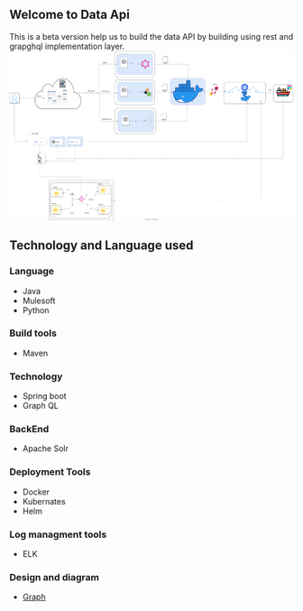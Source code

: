 ## Welcome to Data Api 
This is a beta version help us to build the data API by building using rest and grapghql implementation layer. 
<img src="Design-Overview.svg" alt="Alt Text" style="fill: red; width: 1100px; height: 300px;" />
## Technology and Language used

### Language 
* Java
* Mulesoft
* Python
  
### Build tools
* Maven

### Technology
* Spring boot
* Graph QL

### BackEnd
* Apache Solr

### Deployment Tools
* Docker
* Kubernates
* Helm

### Log managment tools
* ELK
  
### Design and diagram
* [Graph](/diagram.md)
